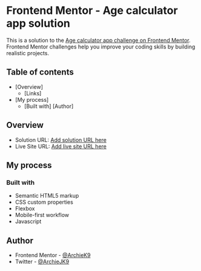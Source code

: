 # Frontend Mentor - Age calculator app solution

This is a solution to the [Age calculator app challenge on Frontend Mentor](https://www.frontendmentor.io/challenges/age-calculator-app-dF9DFFpj-Q). Frontend Mentor challenges help you improve your coding skills by building realistic projects.

## Table of contents

- [Overview]
  - [Links]
- [My process]
  - [Built with]
[Author]

## Overview

- Solution URL: [Add solution URL here](https://archiek9.github.io/age-calculator-app/)
- Live Site URL: [Add live site URL here](https://archiek9.github.io/age-calculator-app/)

## My process

### Built with

- Semantic HTML5 markup
- CSS custom properties
- Flexbox
- Mobile-first workflow
- Javascript

## Author

- Frontend Mentor - [@ArchieK9](https://www.frontendmentor.io/profile/ArchieK9)
- Twitter - [@ArchieJK9](https://www.twitter.com/ArchieJK9)
